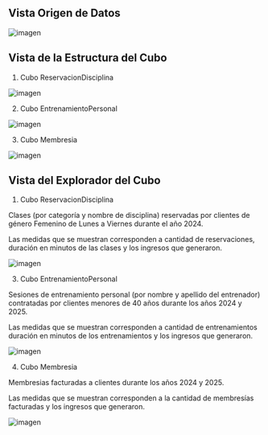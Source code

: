 ## Vista Origen de Datos

![imagen](https://github.com/user-attachments/assets/6da49f85-f586-4928-8a3b-97a9d33628bd)

## Vista de la Estructura del Cubo
1) Cubo ReservacionDisciplina

![imagen](https://github.com/user-attachments/assets/082f5670-e3a0-43bb-8931-ced6dd84a05c)

2) Cubo EntrenamientoPersonal

![imagen](https://github.com/user-attachments/assets/5f7a0953-3367-423c-8205-41248d9a4a37)

3) Cubo Membresia

![imagen](https://github.com/user-attachments/assets/484c8ce3-0bcc-41e9-8910-803ebe488d29)

## Vista del Explorador del Cubo
1) Cubo ReservacionDisciplina

Clases (por categoría y nombre de disciplina) reservadas por clientes de género Femenino de Lunes a Viernes durante el año 2024. 

Las medidas que se muestran corresponden a cantidad de reservaciones, duración en minutos de las clases y los ingresos que generaron.

![imagen](https://github.com/user-attachments/assets/b03a700c-0556-42d7-8ae0-07841e7eb5b1)

3)  Cubo EntrenamientoPersonal

Sesiones de entrenamiento personal (por nombre y apellido del entrenador) contratadas por clientes menores de 40 años durante los años 2024 y 2025.

Las medidas que se muestran corresponden a cantidad de entrenamientos duración en minutos de los entrenamientos y los ingresos que generaron.

![imagen](https://github.com/user-attachments/assets/d6b1c4c5-1674-40e1-8fee-2b3faee2a559)

4) Cubo Membresia

Membresias facturadas a clientes durante los años 2024 y 2025.

Las medidas que se muestran corresponden a la cantidad de membresías facturadas y los ingresos que generaron.

![imagen](https://github.com/user-attachments/assets/8e7fed11-1efc-4484-bd97-9c04ab19ae92)




